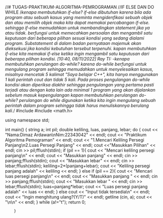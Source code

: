 //# TUGAS-PRAKTIKUM-ALGORITMA-PEMROGRAMAN
//IF ELSE DAN DO WHILE
/*kenapa membutuhkan if-else?
if-else dibutuhan karena bila ada program atau sebuah kasus yang meminta mengidenfikasi sebuah objek dan atau memilih objek maka kita dapat memakai percabangan if-else. sehingga if-else memudahkan untuk membandingkan statement jika ya atau tidak. berfungsi untuk memecahkan persoalan dan mengambil satu keputusan dari beberapa pilihan sesuai kondisi yang sedang dialami program. Substatement di dalam badan pernyataan majemuk akan dieksekusi jika kondisi kebutuhan tersebut terpenuhi.
kapan membutuhkan if-else
kita memakai if-else ketika ingin mengambil satu keputusan dari beberapa pilihan kondisi.
[10:40, 08/11/2022] Ray TI: -kenapa membutuhkan perulangan do-while?
karena do-while berfungsi untuk mengulang program sehingga memudahkan untuk menyelesaikan kasus, misalnya mencetak 5 kalimat "Saya belajar C++", kita hanya menggunakan 1 kali perintah cout dan tidak 5 kali. Pada proses pengulangan do-while kondisi akan diperiksa diakhir  sehingga pengulangan yang pertama pasti terjadi atau dengan kata  lain ada minimal 1 program yang akan dijalankan sebelum masuk  kepengulangan
kapan membutuhkan perulangan do-while?
perulangan do while digunakan ketika kita ingin mengulang sebuah perintah dalam program sehingga tidak harus menuliskannya berulang kali.*/
#include <iostream>
#include <math.h>

using namespace std;

int main()
{
	string a;
	int pil;
	double keliling, luas, panjang, lebar;
	do {
		cout << "Nama:Dimaz Ardawan\nNim:22343042" << endl;
		cout << "Praktikum Algoritma Pemograman" << endl;
		cout << "1.Mencari Keliling Persegi Panjang\n2.Luas Persegi Panjang" << endl;
		cout <<"Masukkan Pilihan" << endl;
		cin >> pil;fflush(stdin);
		if (pil == 1){
			cout << "Mencari keliling persegi panjang\n" << endl;
			cout << "Masukkan panjang" << endl;
			cin >> panjang;fflush(stdin);
			cout << "Masukkan lebar" << endl;
			cin >> lebar;fflush(stdin);
			keliling=2*(panjang+lebar);
			cout << "Keliling persegi panjang adalah" << keliling << endl;
			}
		else if (pil == 2){
			cout << "Mencari luas persegi panjang\n" << endl;
			cout << "Masukkan panjang " << endl;
			cin >> panjang;fflush(stdin);
			cout << "Masukkan lebar " << endl;
			cin >> lebar;fflush(stdin);
			luas=panjang*lebar;
			cout << "Luas persegi panjang adalah" << luas << endl;
		}
		else cout << "Input tidak tersedia\n" << endl;
		cout << "Ingin menghitung ulang?(Y/T)" << endl;
		getline (cin, a);
		cout << "\n\n" << endl;
		} while (a!="t");
		return 0;
		
		}
